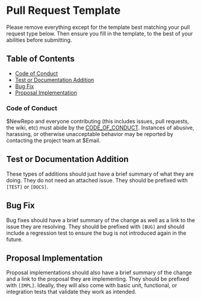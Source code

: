 # Pull Request Template

Please remove everything except for the template best matching your pull request
type below. Then ensure you fill in the template, to the best of your abilities
before submitting.

## Table of Contents

* [Code of Conduct](#code-of-conduct)
* [Test or Documentation Addition](#test-or-documentation-addition)
* [Bug Fix](#bug-fix)
* [Proposal Implementation](#proposal-implementation)

### Code of Conduct

$NewRepo and everyone contributing (this includes issues, pull requests, the
wiki, etc) must abide by the [CODE_OF_CONDUCT](docs/CODE_OF_CONDUCT.md).
Instances of abusive, harassing, or otherwise unacceptable behavior may be
reported by contacting the project team at $Email.

## Test or Documentation Addition

These types of additions should just have a brief summary of what they are
doing. They do not need an attached issue. They should be prefixed with `[TEST]`
or `[DOCS]`.

## Bug Fix

Bug fixes should have a brief summary of the change as well as a link to the
issue they are resolving. They should be prefixed with `[BUG]` and should
include a regression test to ensure the bug is not introduced again in the
future.

## Proposal Implementation

Proposal implementations should also have a brief summary of the change and a
link to the proposal they are implementing. They should be prefixed with
`[IMPL]`. Ideally, they will also come with basic unit, functional, or
integration tests that validate they work as intended.

